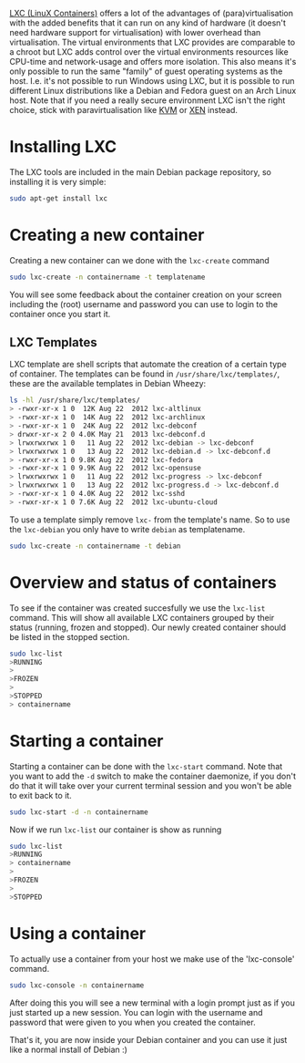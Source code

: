 <!-- 
.. link: 
.. description: 
.. tags: linux, virtualization
.. date: 2013-10-21 10:00:00
.. title: LXC on Debian Wheezy
.. slug: lxc-on-debian-wheezy
-->

[LXC (LinuX Containers)](http://linuxcontainers.org) offers a lot of the advantages of (para)virtualisation with the added benefits that it can run on any kind of hardware (it doesn't need hardware support for virtualisation) with lower overhead than virtualisation.
The virtual environments that LXC provides are comparable to a chroot but LXC adds control over the virtual environments resources like CPU-time and network-usage and offers more isolation.
This also means it's only possible to run the same "family" of guest operating systems as the host. I.e. it's not possible to run Windows using LXC, but it is possible to run different Linux distributions like a Debian and Fedora guest on an Arch Linux host.
Note that if you need a really secure environment LXC isn't the right choice, stick with paravirtualisation like [KVM](http://www.linux-kvm.org) or [XEN](http://www.xenproject.org) instead.
<!-- TEASER_END -->

# Installing LXC
The LXC tools are included in the main Debian package repository, so installing it is very simple:

```bash
sudo apt-get install lxc
```

# Creating a new container
Creating a new container can we done with the `lxc-create` command

```bash
sudo lxc-create -n containername -t templatename
```

You will see some feedback about the container creation on your screen including the (root) username and password you can use to login to the container once you start it.


## LXC Templates
LXC template are shell scripts that automate the creation of a certain type of container. The templates can be found in `/usr/share/lxc/templates/`, these are the available templates in Debian Wheezy:

```bash
ls -hl /usr/share/lxc/templates/
> -rwxr-xr-x 1 0  12K Aug 22  2012 lxc-altlinux
> -rwxr-xr-x 1 0  14K Aug 22  2012 lxc-archlinux
> -rwxr-xr-x 1 0  24K Aug 22  2012 lxc-debconf
> drwxr-xr-x 2 0 4.0K May 21  2013 lxc-debconf.d
> lrwxrwxrwx 1 0   11 Aug 22  2012 lxc-debian -> lxc-debconf
> lrwxrwxrwx 1 0   13 Aug 22  2012 lxc-debian.d -> lxc-debconf.d
> -rwxr-xr-x 1 0 9.8K Aug 22  2012 lxc-fedora
> -rwxr-xr-x 1 0 9.9K Aug 22  2012 lxc-opensuse
> lrwxrwxrwx 1 0   11 Aug 22  2012 lxc-progress -> lxc-debconf
> lrwxrwxrwx 1 0   13 Aug 22  2012 lxc-progress.d -> lxc-debconf.d
> -rwxr-xr-x 1 0 4.0K Aug 22  2012 lxc-sshd
> -rwxr-xr-x 1 0 7.6K Aug 22  2012 lxc-ubuntu-cloud
```

To use a template simply remove `lxc-` from the template's name. So to use the `lxc-debian` you only have to write `debian` as templatename.

```bash
sudo lxc-create -n containername -t debian
```


# Overview and status of containers
To see if the container was created succesfully we use the `lxc-list` command. This will show all available LXC containers grouped by their status (running, frozen and stopped). Our newly created container should be listed in the stopped section.

```bash
sudo lxc-list
>RUNNING
>
>FROZEN
>
>STOPPED
> containername
```

# Starting a container
Starting a container can be done with the `lxc-start` command. Note that you want to add the `-d` switch to make the container daemonize, if you don't do that it will take over your current terminal session and you won't be able to exit back to it.

```bash
sudo lxc-start -d -n containername
```

Now if we run `lxc-list` our container is show as running

```bash
sudo lxc-list
>RUNNING
> containername
>
>FROZEN
>
>STOPPED
```

# Using a container
To actually use a container from your host we make use of the 'lxc-console' command.

```bash
sudo lxc-console -n containername
```

After doing this you will see a new terminal with a login prompt just as if you just started up a new session. You can login with the username and password that were given to you when you created the container.

That's it, you are now inside your Debian container and you can use it just like a normal install of Debian :)
